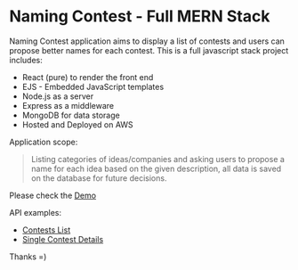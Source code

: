 # Naming Contest - Full MERN Stack 

Naming Contest application aims to display a list of contests and users can propose better names for each contest.
This is a full javascript stack project includes:
* React (pure) to render the front end
* EJS - Embedded JavaScript templates 
* Node.js as a server
* Express as a middleware
* MongoDB for data storage
* Hosted and Deployed on AWS

Application scope:
> Listing categories of ideas/companies and asking users to propose a name for each idea based on the given description, all data is saved on the database for future decisions.

Please check the [Demo](http://34.209.189.138)

API examples:
* [Contests List](http://34.209.189.138/api/contests/)
* [Single Contest Details](http://34.209.189.138/api/contests/5907e69cf085fc50f4bf8e72)

Thanks =)